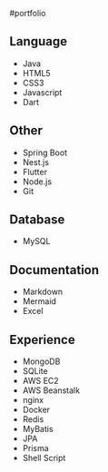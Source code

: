 #portfolio

## Language
- Java
- HTML5
- CSS3
- Javascript
- Dart

## Other
- Spring Boot
- Nest.js
- Flutter
- Node.js
- Git

## Database
- MySQL

## Documentation
- Markdown
- Mermaid
- Excel

## Experience
- MongoDB
- SQLite
- AWS EC2
- AWS Beanstalk
- nginx
- Docker
- Redis
- MyBatis
- JPA
- Prisma
- Shell Script